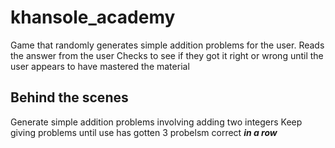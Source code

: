 # khansole_academy
Game that randomly generates simple addition problems for the user.
Reads the answer from the user 
Checks to see if they got it right or wrong until the user appears to have mastered the material

## Behind the scenes
Generate simple addition problems involving adding two integers
Keep giving problems until use has gotten 3 probelsm correct **_in a row_**
